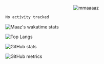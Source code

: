 <p align="center"> <img src="https://komarev.com/ghpvc/?username=mmaaaaz&label=PROFILE+VIEWS&color=22223b&style=for-the-badge" alt="mmaaaaz" /> </p>

<!--START_SECTION:waka-->

```txt
No activity tracked
```

<!--END_SECTION:waka-->

<!-- ![trophy](https://github-profile-trophy.vercel.app/?username=mmaaaaz) -->

![Maaz's wakatime stats](https://github-readme-stats.vercel.app/api/wakapi?username=mmaaaazu)

![Top Langs](https://github-readme-stats.vercel.app/api/top-langs/?username=mmaaaaz&show_icons=true&theme=github_dark&layout=compact&hide=css)

![GitHub stats](https://github-readme-stats.vercel.app/api?username=mmaaaaz&show_icons=true&theme=github_dark&count_private=true)  

![GitHub metrics](https://metrics.lecoq.io/mmaaaaz)

